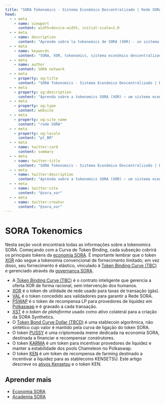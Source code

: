 ```yaml
---
title: "SORA Tokenomics - Sistema Econômico Descentralizado | Rede SORA"
head:
  - - meta
    - name: viewport
      content: width=device-width, initial-scale=1.0
  - - meta
    - name: description
      content: "Aprende sobre la tokenomics de SORA (XOR) - un sistema económico descentralizado construido en la red SORA. Explora la distribución del token XOR, utilidad e incentivos."
  - - meta
    - name: keywords
      content: "SORA, XOR, tokenomics, sistema econômico descentralizado, rede SORA, distribuição de tokens, utilidade, incentivos"
  - - meta
    - name: author
      content: SORA network
  - - meta
    - property: og:title
      content: "SORA Tokenomics - Sistema Econômico Descentralizado | Rede SORA"
  - - meta
    - property: og:description
      content: "Aprenda sobre a tokenomics SORA (XOR) – um sistema econômico descentralizado construído na rede SORA. Explore a distribuição, utilidade e incentivos de tokens XOR."
  - - meta
    - property: og:type
      content: website
  - - meta
    - property: og:site_name
      content: "rede SORA"
  - - meta
    - property: og:locale
      content: "pt_BR"
  - - meta
    - name: twitter:card
      content: summary
  - - meta
    - name: twitter:title
      content: "SORA Tokenomics - Sistema Econômico Descentralizado | Rede SORA"
  - - meta
    - name: twitter:description
      content: "Aprenda sobre a tokenomics SORA (XOR) – um sistema econômico descentralizado construído na rede SORA. Explore a distribuição, utilidade e incentivos de tokens XOR."
  - - meta
    - name: twitter:site
      content: "@sora_xor"
  - - meta
    - name: twitter:creator
      content: "@sora_xor"
---
```


# SORA Tokenomics

Nesta seção você encontrará todas as informações sobre a tokenomics SORA. Começando com a Curva de Token Binding, cada subseção
cobrirá os principais tokens da [economia SORA](/pt/sora-economy.md). É importante lembrar que o token [XOR](/pt/xor.md) não segue a tokenomia convencional de fornecimento limitado; em vez disso, seu fornecimento é
elástico, vinculado à [Token Binding Curve (TBC)](/pt/tbc.md) e gerenciado
através da [governança SORA](/pt/sora-governance.md).

- A [Token Binding Curve (TBC)](/pt/tbc.md) é o contrato inteligente que
  gerencia a oferta XOR de forma racional, sem intervenção
  dos humanos.
- [XOR](/pt/xor.md) é o token de utilidade de rede usado para taxas de transação (gás).
- [VAL](/pt/val.md) é o token concedido aos validadores para garantir a
  Rede SORA.
- [PSWAP](/pt/pswap.md) é o token de recompensa LP para provedores de liquidez em
  [Polkaswap](https://polkaswap.io/) e é gravado a cada transação.
- [XST](/pt/xst.md) é o _token de plataforma_ usado como ativo colateral para a criação da SORA Synthetics.
- O [Token Bond Curve Dollar (TBCD)](/pt/tbcd.md) é uma stablecoin algorítmica,
  não sintético cujo valor é mantido pela curva de ligação do token SORA.
- O token [PUSSY](/pt/pussy.md) é uma criptomoeda meme dedicada na economia SORA, destinada a
  financiar e recompensar construtores.
- O token [KARMA](/pt/karma.md) é um token para incentivar
  provedores de liquidez e manter a estabilidade dos pools Chameleon no Polkaswap.
- O token [KEN](/pt/ken.md) é um token de recompensa de farming
  destinado a incentivar a liquidez para as stablecoins KENSETSU. Este artigo descreve os [ativos Kensetsu](/pt/kensetsu-vaults.md) e o token KEN.

## Aprender mais

- [Economia SORA](/pt/sora-economy.md)
- [Academia SORA](/pt/sora-academy.md)
